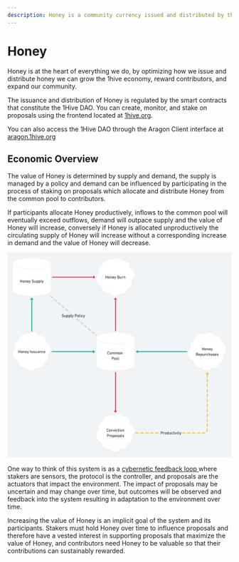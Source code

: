 ```yaml
---
description: Honey is a community currency issued and distributed by the 1Hive community.
---
```


# Honey

Honey is at the heart of everything we do, by optimizing how we issue and distribute honey we can grow the 1hive economy, reward contributors, and expand our community. 

The issuance and distribution of Honey is regulated by the smart contracts that constitute the 1Hive DAO. You can create, monitor, and stake on proposals using the frontend located at [1hive.org](https://1hive.org/#/).

You can also access the 1Hive DAO through the Aragon Client interface at [aragon.1hive.org](https://aragon.1hive.org/#/0xe9869a0bbc8fb8c61b7d81c33fa2ba84871b3b0e) 

## Economic Overview

The value of Honey is determined by supply and demand, the supply is managed by a policy and demand can be influenced by participating in the process of staking on proposals which allocate and distribute Honey from the common pool to contributors.

If participants allocate Honey productively, inflows to the common pool will eventually exceed outflows, demand will outpace supply and the value of Honey will increase, conversely if Honey is allocated unproductively the circulating supply of Honey will increase without a corresponding increase in demand and the value of Honey will decrease. 

![Simplified Honey Stock and Flow Diagram](../../.gitbook/assets/honey-2x.png)

One way to think of this system is as a [cybernetic feedback loop ](https://en.wikipedia.org/wiki/Cybernetics)where stakers are sensors, the protocol is the controller, and proposals are the actuators that impact the environment. The impact of proposals may be uncertain and may change over time, but outcomes will be observed  and feedback into the system resulting in adaptation to the environment over time. 

Increasing the value of Honey is an implicit goal of the system and its participants. Stakers must hold Honey over time to influence proposals and therefore have a vested interest in supporting proposals that maximize the value of Honey, and contributors need Honey to be valuable so that their contributions can sustainably rewarded. 

